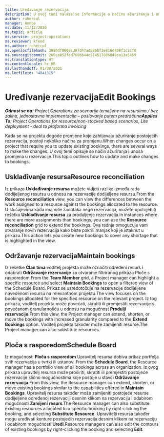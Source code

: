 ```yaml
---
title: Uređivanje rezervacija
description: U ovoj temi nalaze se informacije o načinu ažuriranja i unosa promjena u rezervacije.
author: ruhercul
manager: Annbe
ms.date: 11/12/2020
ms.topic: article
ms.service: project-operations
ms.reviewer: kfend
ms.author: ruhercul
ms.openlocfilehash: 3980df0608c387d47ad68bbf2e816d408f1c2cf0
ms.sourcegitcommit: 260ce052fed760bb44c514517806049ca13a5459
ms.translationtype: HT
ms.contentlocale: hr-HR
ms.lasthandoff: 01/08/2021
ms.locfileid: "4841315"
---
```

# <a name="edit-bookings"></a><span data-ttu-id="964b2-103">Uređivanje rezervacija</span><span class="sxs-lookup"><span data-stu-id="964b2-103">Edit Bookings</span></span>

<span data-ttu-id="964b2-104">_**Odnosi se na:** Project Operations za scenarije temeljene na resursima / bez zaliha, jednostavna implementacija – poslovanje putem predračuna_</span><span class="sxs-lookup"><span data-stu-id="964b2-104">_**Applies To:** Project Operations for resource/non-stocked based scenarios, Lite deployment - deal to proforma invoicing_</span></span>


<span data-ttu-id="964b2-105">Kada se na projektu dogode promjene koje zahtijevaju ažuriranje postojećih rezervacija, postoji nekoliko načina za promjenu.</span><span class="sxs-lookup"><span data-stu-id="964b2-105">When changes occur on a project that require you to update existing bookings, there are several ways to make the changes.</span></span> <span data-ttu-id="964b2-106">U ovoj temi opisuje se način ažuriranja i unosa promjena u rezervacije.</span><span class="sxs-lookup"><span data-stu-id="964b2-106">This topic outlines how to update and make changes to bookings.</span></span>

## <a name="resource-reconciliation"></a><span data-ttu-id="964b2-107">Usklađivanje resursa</span><span class="sxs-lookup"><span data-stu-id="964b2-107">Resource reconciliation</span></span>

<span data-ttu-id="964b2-108">Iz prikaza **Usklađivanje resursa** možete vidjeti razlike između rada dodijeljenog resursu u odnosu na rezervacije dodijeljene resursu.</span><span class="sxs-lookup"><span data-stu-id="964b2-108">From the **Resource reconciliation** view, you can view the differences between the work assigned to a resource against the bookings allocated to the resource.</span></span> <span data-ttu-id="964b2-109">U slučajevima kada ima više zadataka nego rezervacija, možete upotrijebiti rešetku **Usklađivanje resursa** za produljenje rezervacija.</span><span class="sxs-lookup"><span data-stu-id="964b2-109">In instances where there are more assignments than bookings, you can use the **Resource reconciliation** grid to extend the bookings.</span></span> <span data-ttu-id="964b2-110">Ova radnja omogućuje vam stvaranje novih rezervacija kako biste pokrili manjak koji je istaknut u prikazu.</span><span class="sxs-lookup"><span data-stu-id="964b2-110">This action lets you create new bookings to cover any shortage that is highlighted in the view.</span></span>

## <a name="maintain-bookings"></a><span data-ttu-id="964b2-111">Održavanje rezervacija</span><span class="sxs-lookup"><span data-stu-id="964b2-111">Maintain bookings</span></span>

<span data-ttu-id="964b2-112">Iz rešetke **Član tima** voditelj projekta može označiti određeni resurs i odabrati **Održavanje rezervacije** za otvaranje filtriranog prikaza Ploče s rasporedom.</span><span class="sxs-lookup"><span data-stu-id="964b2-112">From the **Team Member** grid, a Project manager can highlight a specific resource and select **Maintain Bookings** to open a filtered view of the Schedule Board.</span></span> <span data-ttu-id="964b2-113">Prikaz se usredotočuje na rezervacije dodijeljene navedenom resursu na relevantnom projektu.</span><span class="sxs-lookup"><span data-stu-id="964b2-113">The view focuses on the bookings allocated for the specified resource on the relevant project.</span></span> <span data-ttu-id="964b2-114">Iz tog prikaza, voditelj projekta može povećati, skratiti ili premjestiti rezervacije s povećanom granularnošću u odnosu na mogućnost **Produlji rezervacije**.</span><span class="sxs-lookup"><span data-stu-id="964b2-114">From this view, the Project manager can extend, shorten, or move the bookings with increased granularity compared to the **Extend Bookings** option.</span></span> <span data-ttu-id="964b2-115">Voditelj projekta također može zamijeniti resurse.</span><span class="sxs-lookup"><span data-stu-id="964b2-115">The Project manager can also substitute resources.</span></span>

## <a name="schedule-board"></a><span data-ttu-id="964b2-116">Ploča s rasporedom</span><span class="sxs-lookup"><span data-stu-id="964b2-116">Schedule Board</span></span>

<span data-ttu-id="964b2-117">Iz mogućnosti **Ploča s rasporedom** Upravitelj resursa dobiva prikaz portfelja svih rezervacija u tvrtki ili ustanovi.</span><span class="sxs-lookup"><span data-stu-id="964b2-117">From the **Schedule Board**, the Resource manager has a portfolio view of all bookings across an organization.</span></span> <span data-ttu-id="964b2-118">Iz ovog prikaza upravitelj resursa može proširiti, skratiti ili premjestiti postojeće rezervacije slično mogućnostima koje postoje u stavci **Održavanje rezervacija**.</span><span class="sxs-lookup"><span data-stu-id="964b2-118">From this view, the Resource manager can extend, shorten, or move existing bookings similar to the capabilities offered in **Maintain Bookings**.</span></span> <span data-ttu-id="964b2-119">Upravitelj resursa također može zamijeniti postojeće resurse dodijeljene određenoj rezervaciji desnim klikom na rezervaciju i odabirom mogućnosti **Zamijeni resurs**.</span><span class="sxs-lookup"><span data-stu-id="964b2-119">The Resource manager can also substitute existing resources allocated to a specific booking by right-clicking the booking, and selecting **Substitute Resource**.</span></span> <span data-ttu-id="964b2-120">Upravitelji resursa također mogu uređivati konture postojećih rezervacija desnim klikom na rezervaciju i odabirom mogućnosti **Uredi**.</span><span class="sxs-lookup"><span data-stu-id="964b2-120">Resource managers can also edit the contours of existing bookings by right-clicking the booking and selecting **Edit**.</span></span>

